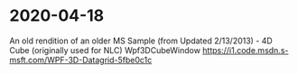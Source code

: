 ﻿# 2020-04-18
An old rendition of an older MS Sample (from Updated 2/13/2013) - 4D Cube (originally used for NLC)
Wpf3DCubeWindow 
https://i1.code.msdn.s-msft.com/WPF-3D-Datagrid-5fbe0c1c
